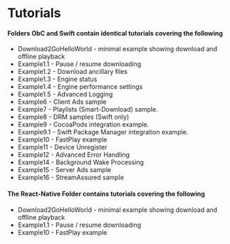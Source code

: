 Tutorials
=======================================

#### Folders ObC and Swift contain identical tutorials covering the following

* Download2GoHelloWorld - minimal example showing download and offline playback
* Example1.1 - Pause / resume downloading
* Example1.2 - Download ancillary files
* Example1.3 - Engine status
* Example1.4 - Engine performance settings
* Example1.5 - Advanced Logging
* Example6 - Client Ads sample
* Example7 - Playlists (Smart-Download) sample.
* Example8 - DRM samples (Swift only)
* Example9 - CocoaPods integration example.
* Example9.1 - Swift Package Manager integration example.
* Example10 - FastPlay example
* Example11 - Device Unregister
* Example12 - Advanced Error Handling
* Example14 - Background Wake Processing
* Example15 - Server Ads sample
* Example16 - StreamAssured sample

#### The React-Native Folder contains tutorials covering the following

* Download2GoHelloWorld - minimal example showing download and offline playback
* Example1.1 - Pause / resume downloading
* Example10 - FastPlay example
